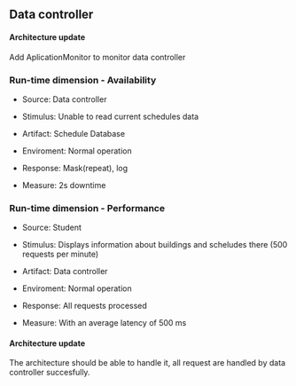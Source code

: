 
## Data controller

#### Architecture update

Add AplicationMonitor to monitor data controller

### Run-time dimension - Availability

- Source: Data controller

- Stimulus: Unable to read current schedules data

- Artifact: Schedule Database

- Enviroment: Normal operation

- Response: Mask(repeat), log

- Measure: 2s downtime


### Run-time dimension - Performance

- Source: Student

- Stimulus: Displays information about buildings and scheludes there (500 requests per minute)

- Artifact: Data controller

- Enviroment: Normal operation

- Response: All requests processed

- Measure: With an average latency of 500 ms

#### Architecture update

The architecture should be able to handle it, all request are handled by data controller succesfully.
